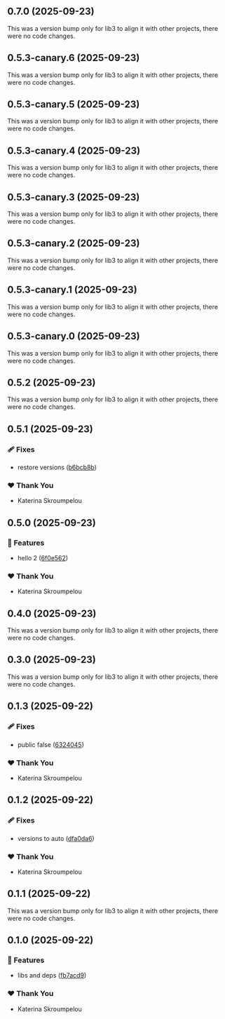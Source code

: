 ## 0.7.0 (2025-09-23)

This was a version bump only for lib3 to align it with other projects, there were no code changes.

## 0.5.3-canary.6 (2025-09-23)

This was a version bump only for lib3 to align it with other projects, there were no code changes.

## 0.5.3-canary.5 (2025-09-23)

This was a version bump only for lib3 to align it with other projects, there were no code changes.

## 0.5.3-canary.4 (2025-09-23)

This was a version bump only for lib3 to align it with other projects, there were no code changes.

## 0.5.3-canary.3 (2025-09-23)

This was a version bump only for lib3 to align it with other projects, there were no code changes.

## 0.5.3-canary.2 (2025-09-23)

This was a version bump only for lib3 to align it with other projects, there were no code changes.

## 0.5.3-canary.1 (2025-09-23)

This was a version bump only for lib3 to align it with other projects, there were no code changes.

## 0.5.3-canary.0 (2025-09-23)

This was a version bump only for lib3 to align it with other projects, there were no code changes.

## 0.5.2 (2025-09-23)

This was a version bump only for lib3 to align it with other projects, there were no code changes.

## 0.5.1 (2025-09-23)

### 🩹 Fixes

- restore versions ([b6bcb8b](https://github.com/mandarini/repro-nx-release/commit/b6bcb8b))

### ❤️ Thank You

- Katerina Skroumpelou

## 0.5.0 (2025-09-23)

### 🚀 Features

- hello 2 ([6f0e562](https://github.com/mandarini/repro-nx-release/commit/6f0e562))

### ❤️ Thank You

- Katerina Skroumpelou

## 0.4.0 (2025-09-23)

This was a version bump only for lib3 to align it with other projects, there were no code changes.

## 0.3.0 (2025-09-23)

This was a version bump only for lib3 to align it with other projects, there were no code changes.

## 0.1.3 (2025-09-22)

### 🩹 Fixes

- public false ([6324045](https://github.com/mandarini/repro-nx-release/commit/6324045))

### ❤️ Thank You

- Katerina Skroumpelou

## 0.1.2 (2025-09-22)

### 🩹 Fixes

- versions to auto ([dfa0da6](https://github.com/mandarini/repro-nx-release/commit/dfa0da6))

### ❤️ Thank You

- Katerina Skroumpelou

## 0.1.1 (2025-09-22)

This was a version bump only for lib3 to align it with other projects, there were no code changes.

## 0.1.0 (2025-09-22)

### 🚀 Features

- libs and deps ([fb7acd9](https://github.com/mandarini/repro-nx-release/commit/fb7acd9))

### ❤️ Thank You

- Katerina Skroumpelou